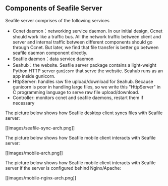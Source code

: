 ## Components of Seafile Server

Seafile server comprises of the following services

* Ccnet daemon：networking service daemon. In our initial design, Ccnet should work like a traffic bus. All the network traffic between client and server and internal traffic between different components should go through Ccnet. But later, we find that file transfer is better go between seafile daemon component directly.
* Seafile daemon：data service daemon
* Seahub：the website. Seafile server package contains a light-weight Python HTTP server `gunicorn` that serve the website. Seahub runs as an app inside gunicorn.
* HttpServer: handles raw file upload/download for Seahub. Because gunicorn is poor in handling large files, so we write this "HttpServer" in C programming language to serve raw file upload/download.
* Controller: monitors ccnet and seafile daemons, restart them if necessary

The picture below shows how Seafile desktop client syncs files with Seafile server:

[[images/seafile-sync-arch.png]]


The picture below shows how Seafile mobile client interacts with Seafile server:

[[images/mobile-arch.png]]


The picture below shows how Seafile mobile client interacts with Seafile server if the server is configured behind Nginx/Apache:

[[images/mobile-nginx-arch.png]]

